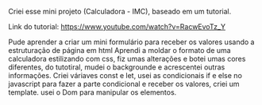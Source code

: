 Criei esse mini projeto (Calculadora - IMC), baseado em um tutorial.

Link do tutorial: https://www.youtube.com/watch?v=RacwEvoTz_Y

Pude aprender a criar um mini formulário para receber os valores usando a estruturação de página em html
Aprendi a moldar o formato de uma calculadora estilizando com css, fiz umas alterações e botei umas cores diferentes, do tutotiral, mudei o backgrounde e acrescentei outras informações.
Criei váriaves const e let, usei as condicionais if e else no javascript para fazer a parte condicional e receber os valores, criei um template. usei o Dom para manipular os elementos.

